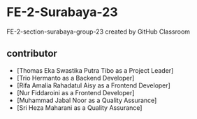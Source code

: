 # FE-2-Surabaya-23
FE-2-section-surabaya-group-23 created by GitHub Classroom

## contributor
- [Thomas Eka Swastika Putra Tibo as a Project Leader]
- [Trio Hermanto as a Backend Developer]
- [Rifa Amalia Rahadatul Aisy as a Frontend Developer]
- [Nur Fiddaroini as a Frontend Developer]
- [Muhammad Jabal Noor as a Quality Assurance]
- [Sri Heza Maharani as a Quality Assurance]
